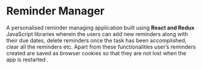 # Reminder Manager 

A personalised reminder managing application built using **React and Redux** JavaScript libraries wherein the users can add new reminders along with their due dates, delete reminders once the task has been accomplished, clear all the reminders etc. Apart from these functionalities user’s reminders created are saved as browser cookies so that they are not lost when the app is restarted .
